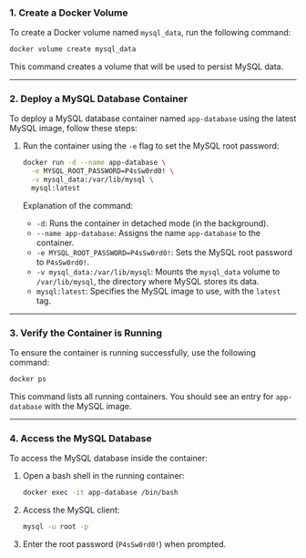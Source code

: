 ### 1. Create a Docker Volume
To create a Docker volume named `mysql_data`, run the following command:
```bash
docker volume create mysql_data
```
This command creates a volume that will be used to persist MySQL data.

---

### 2. Deploy a MySQL Database Container
To deploy a MySQL database container named `app-database` using the latest MySQL image, follow these steps:

1. Run the container using the `-e` flag to set the MySQL root password:
   ```bash
   docker run -d --name app-database \
     -e MYSQL_ROOT_PASSWORD=P4sSw0rd0! \
     -v mysql_data:/var/lib/mysql \
     mysql:latest
   ```
   
   Explanation of the command:
   - `-d`: Runs the container in detached mode (in the background).
   - `--name app-database`: Assigns the name `app-database` to the container.
   - `-e MYSQL_ROOT_PASSWORD=P4sSw0rd0!`: Sets the MySQL root password to `P4sSw0rd0!`.
   - `-v mysql_data:/var/lib/mysql`: Mounts the `mysql_data` volume to `/var/lib/mysql`, the directory where MySQL stores its data.
   - `mysql:latest`: Specifies the MySQL image to use, with the `latest` tag.

---

### 3. Verify the Container is Running
To ensure the container is running successfully, use the following command:
```bash
docker ps
```
This command lists all running containers. You should see an entry for `app-database` with the MySQL image.

---

### 4. Access the MySQL Database
To access the MySQL database inside the container:

1. Open a bash shell in the running container:
   ```bash
   docker exec -it app-database /bin/bash
   ```

2. Access the MySQL client:
   ```bash
   mysql -u root -p
   ```

3. Enter the root password (`P4sSw0rd0!`) when prompted.
